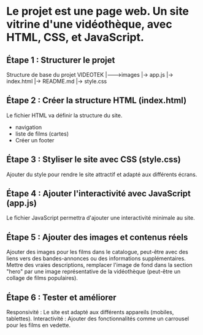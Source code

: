 # Le projet est une page web. Un site vitrine d'une vidéothèque, avec HTML, CSS, et JavaScript.

## Étape 1 : Structurer le projet
Structure de base du projet
VIDEOTEK
|--->images
|-> app.js
|-> index.html
|-> README.md
|-> style.css

## Étape 2 : Créer la structure HTML (index.html)
Le fichier HTML va définir la structure du site.
- navigation
- liste de films (cartes)
- Créer un footer

## Étape 3 : Styliser le site avec CSS (style.css)
Ajouter du style pour rendre le site attractif et adapté aux différents écrans.

## Étape 4 : Ajouter l'interactivité avec JavaScript (app.js)
Le fichier JavaScript permettra d'ajouter une interactivité minimale au site.

## Étape 5 : Ajouter des images et contenus réels
Ajouter des images pour les films dans le catalogue, peut-être avec des liens vers des bandes-annonces ou des informations supplémentaires. Mettre des vraies descriptions, remplacer l'image de fond dans la section "hero" par une image représentative de la vidéothèque (peut-être un collage de films populaires).

## Étape 6 : Tester et améliorer
Responsivité : Le site est adapté aux différents appareils (mobiles, tablettes).
Interactivité : Ajouter des fonctionnalités comme un carrousel pour les films en vedette.
